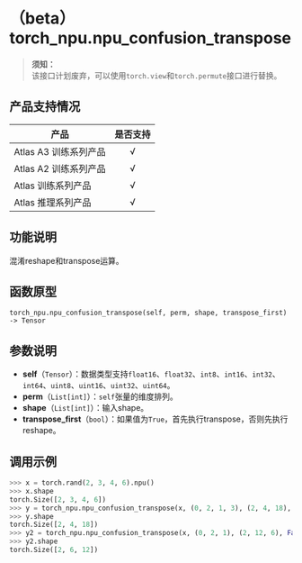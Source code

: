 # （beta）torch_npu.npu_confusion_transpose

>**须知：**<br>
>该接口计划废弃，可以使用`torch.view`和`torch.permute`接口进行替换。

## 产品支持情况

| 产品                                                         | 是否支持 |
| ------------------------------------------------------------ | :------: |
|<term>Atlas A3 训练系列产品</term>           |    √     |
|<term>Atlas A2 训练系列产品</term> | √   |
|<term>Atlas 训练系列产品</term> | √   |
|<term>Atlas 推理系列产品</term>| √   |

## 功能说明

混淆reshape和transpose运算。

## 函数原型

```
torch_npu.npu_confusion_transpose(self, perm, shape, transpose_first) -> Tensor
```

## 参数说明

- **self**（`Tensor`）：数据类型支持`float16`、`float32`、`int8`、`int16`、`int32`、`int64`、`uint8`、`uint16`、`uint32`、`uint64`。
- **perm**（`List[int]`）：`self`张量的维度排列。
- **shape**（`List[int]`）：输入shape。
- **transpose_first**（`bool`）：如果值为`True`，首先执行transpose，否则先执行reshape。

## 调用示例

```python
>>> x = torch.rand(2, 3, 4, 6).npu()
>>> x.shape
torch.Size([2, 3, 4, 6])
>>> y = torch_npu.npu_confusion_transpose(x, (0, 2, 1, 3), (2, 4, 18), True)
>>> y.shape
torch.Size([2, 4, 18])
>>> y2 = torch_npu.npu_confusion_transpose(x, (0, 2, 1), (2, 12, 6), False)
>>> y2.shape
torch.Size([2, 6, 12])
```


